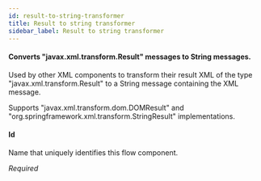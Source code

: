 ```yaml
---
id: result-to-string-transformer
title: Result to string transformer
sidebar_label: Result to string transformer
---
```

#### Converts "javax.xml.transform.Result" messages to String messages.
Used by other XML components to transform their result XML of the type "javax.xml.transform.Result" to a String message containing the XML message.

Supports "javax.xml.transform.dom.DOMResult" and "org.springframework.xml.transform.StringResult" implementations.

#### Id
Name that uniquely identifies this flow component.

<i>Required</i>

